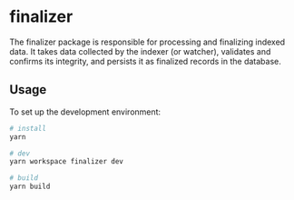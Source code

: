 # finalizer

The finalizer package is responsible for processing and finalizing indexed data.
It takes data collected by the indexer (or watcher), validates and confirms its integrity, and persists it as finalized records in the database.

## Usage

To set up the development environment:

```bash
# install
yarn

# dev
yarn workspace finalizer dev

# build
yarn build
```
